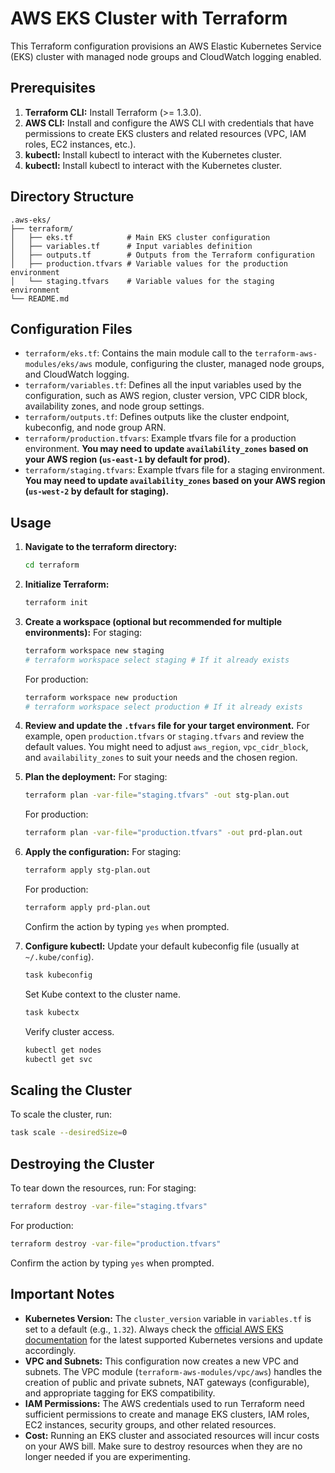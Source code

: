 # AWS EKS Cluster with Terraform

This Terraform configuration provisions an AWS Elastic Kubernetes Service (EKS) cluster with managed node groups and CloudWatch logging enabled.

## Prerequisites

1.  **Terraform CLI:** Install Terraform (>= 1.3.0).
2.  **AWS CLI:** Install and configure the AWS CLI with credentials that have permissions to create EKS clusters and related resources (VPC, IAM roles, EC2 instances, etc.).
3.  **kubectl:** Install kubectl to interact with the Kubernetes cluster.
4.  **kubectl:** Install kubectl to interact with the Kubernetes cluster.

## Directory Structure

```
.aws-eks/
├── terraform/
│   ├── eks.tf            # Main EKS cluster configuration
│   ├── variables.tf      # Input variables definition
│   ├── outputs.tf        # Outputs from the Terraform configuration
│   ├── production.tfvars # Variable values for the production environment
│   └── staging.tfvars    # Variable values for the staging environment
└── README.md
```

## Configuration Files

*   `terraform/eks.tf`: Contains the main module call to the `terraform-aws-modules/eks/aws` module, configuring the cluster, managed node groups, and CloudWatch logging.
*   `terraform/variables.tf`: Defines all the input variables used by the configuration, such as AWS region, cluster version, VPC CIDR block, availability zones, and node group settings.
*   `terraform/outputs.tf`: Defines outputs like the cluster endpoint, kubeconfig, and node group ARN.
*   `terraform/production.tfvars`: Example tfvars file for a production environment. **You may need to update `availability_zones` based on your AWS region (`us-east-1` by default for prod).**
*   `terraform/staging.tfvars`: Example tfvars file for a staging environment. **You may need to update `availability_zones` based on your AWS region (`us-west-2` by default for staging).**

## Usage

1.  **Navigate to the terraform directory:**
    ```bash
    cd terraform
    ```

2.  **Initialize Terraform:**
    ```bash
    terraform init
    ```

3.  **Create a workspace (optional but recommended for multiple environments):**
    For staging:
    ```bash
    terraform workspace new staging
    # terraform workspace select staging # If it already exists
    ```
    For production:
    ```bash
    terraform workspace new production
    # terraform workspace select production # If it already exists
    ```

4.  **Review and update the `.tfvars` file for your target environment.**
    For example, open `production.tfvars` or `staging.tfvars` and review the default values. You might need to adjust `aws_region`, `vpc_cidr_block`, and `availability_zones` to suit your needs and the chosen region.

5.  **Plan the deployment:**
    For staging:
    ```bash
    terraform plan -var-file="staging.tfvars" -out stg-plan.out
    ```
    For production:
    ```bash
    terraform plan -var-file="production.tfvars" -out prd-plan.out
    ```

6.  **Apply the configuration:**
    For staging:
    ```bash
    terraform apply stg-plan.out
    ```
    For production:
    ```bash
    terraform apply prd-plan.out
    ```
    Confirm the action by typing `yes` when prompted.

7.  **Configure kubectl:**
    Update your default kubeconfig file (usually at `~/.kube/config`).
    ```bash
    task kubeconfig
    ```
    Set Kube context to the cluster name.
    ```bash
    task kubectx
    ```
    Verify cluster access.
    ```bash
    kubectl get nodes
    kubectl get svc
    ```

## Scaling the Cluster

To scale the cluster, run:
```bash
task scale --desiredSize=0
```

## Destroying the Cluster

To tear down the resources, run:
For staging:
```bash
terraform destroy -var-file="staging.tfvars"
```
For production:
```bash
terraform destroy -var-file="production.tfvars"
```
Confirm the action by typing `yes` when prompted.

## Important Notes

*   **Kubernetes Version:** The `cluster_version` variable in `variables.tf` is set to a default (e.g., `1.32`). Always check the [official AWS EKS documentation](https://docs.aws.amazon.com/eks/latest/userguide/kubernetes-versions.html) for the latest supported Kubernetes versions and update accordingly.
*   **VPC and Subnets:** This configuration now creates a new VPC and subnets. The VPC module (`terraform-aws-modules/vpc/aws`) handles the creation of public and private subnets, NAT gateways (configurable), and appropriate tagging for EKS compatibility.
*   **IAM Permissions:** The AWS credentials used to run Terraform need sufficient permissions to create and manage EKS clusters, IAM roles, EC2 instances, security groups, and other related resources.
*   **Cost:** Running an EKS cluster and associated resources will incur costs on your AWS bill. Make sure to destroy resources when they are no longer needed if you are experimenting.
